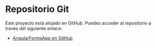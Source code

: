 # Repositorio Git

Este proyecto está alojado en GitHub. Puedes acceder al repositorio a través del siguiente enlace:

- [AngularFormsApp en GitHub](https://github.com/jramma/AngularFormsApp)
